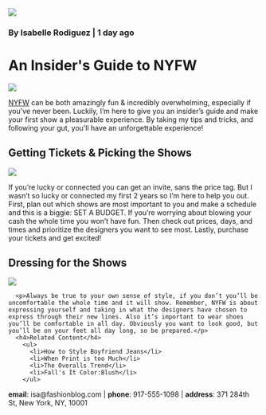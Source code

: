 <!DOCTYPE html>
<html>
  <head>
  <title>Everyday with Isa</title>
  <body>
    <a href="#contact"><img src= "https://content.codecademy.com/courses/learn-html/elements-and-structure/profile.jpg"></a>
    <h3>By Isabelle Rodiguez | 1 day ago</h3>
    <h1> An Insider's Guide to NYFW</h1>
      <img src="https://content.codecademy.com/courses/learn-html/elements-and-structure/image-one.jpeg">
      <p><a href="https://en.wikipedia.org/wiki/New_York_Fashion_Week">NYFW</a> can be both amazingly fun & incredibly overwhelming, especially if you’ve never been. Luckily, I’m here to give you an insider’s guide and make your first show a pleasurable experience. By taking my tips and tricks, and following your gut, you’ll have an unforgettable experience!</p>
     <h2>Getting Tickets & Picking the Shows</h2>
      <img src="https://content.codecademy.com/courses/learn-html/elements-and-structure/image-two.jpeg">
      <p>If you’re lucky or connected you can get an invite, sans the price tag. But I wasn’t so lucky or connected my first 2 years so I’m here to help you out. First, plan out which shows are most important to you and make a schedule and this is a biggie: SET A BUDGET. If you’re worrying about blowing your cash the whole time you won’t have fun. Then check out prices, days, and times and prioritize the designers you want to see most. Lastly, purchase your tickets and get excited!</p>
     <h2>Dressing for the Shows</h2>
      <img src="https://content.codecademy.com/courses/learn-html/elements-and-structure/image-three.jpeg">

      <p>Always be true to your own sense of style, if you don’t you’ll be uncomfortable the whole time and it will show. Remember, NYFW is about expressing yourself and taking in what the designers have chosen to express through their new lines. Also it’s important to wear shoes you’ll be comfortable in all day. Obviously you want to look good, but you’ll be on your feet all day long, so be prepared.</p>
      <h4>Related Content</h4>
        <ul>
          <li>How to Style Boyfriend Jeans</li>
          <li>When Print is too Much</li>
          <li>The Overalls Trend</li>
          <li>Fall's It Color:Blush</li>
        </ul>
  </body>
  <div id=contact>
    <p><strong>email</strong>: isa@fashionblog.com | <strong>phone</strong>: 917-555-1098 | <strong>address</strong>: 371 284th St, New York, NY, 10001</p>
  </div>
  </head>
</html>
